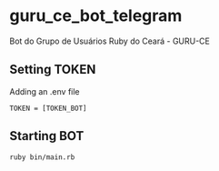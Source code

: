 # guru_ce_bot_telegram
Bot do Grupo de Usuários Ruby do Ceará - GURU-CE

## Setting TOKEN
Adding an .env file
```
TOKEN = [TOKEN_BOT]
```

## Starting BOT

```
ruby bin/main.rb
```